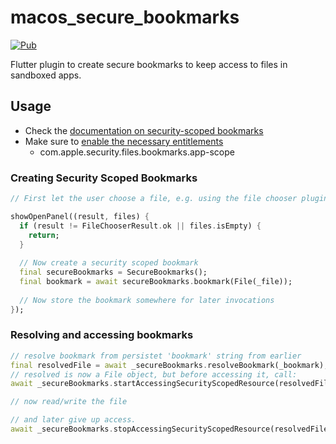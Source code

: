 # macos_secure_bookmarks

[![Pub](https://img.shields.io/pub/v/macos_secure_bookmarks?color=green)](https://pub.dev/packages/macos_secure_bookmarks)

Flutter plugin to create secure bookmarks to keep access to files in sandboxed apps.


## Usage

* Check the [documentation on security-scoped bookmarks](https://developer.apple.com/library/archive/documentation/Security/Conceptual/AppSandboxDesignGuide/AppSandboxInDepth/AppSandboxInDepth.html#//apple_ref/doc/uid/TP40011183-CH3-SW16)
* Make sure to [enable the necessary entitlements](https://developer.apple.com/library/archive/documentation/Miscellaneous/Reference/EntitlementKeyReference/Chapters/EnablingAppSandbox.html#//apple_ref/doc/uid/TP40011195-CH4-SW18)
    * com.apple.security.files.bookmarks.app-scope

### Creating Security Scoped Bookmarks

```dart
// First let the user choose a file, e.g. using the file chooser plugin.

showOpenPanel((result, files) {
  if (result != FileChooserResult.ok || files.isEmpty) {
    return;
  }
  
  // Now create a security scoped bookmark
  final secureBookmarks = SecureBookmarks();
  final bookmark = await secureBookmarks.bookmark(File(_file));
  
  // Now store the bookmark somewhere for later invocations
});
```

### Resolving and accessing bookmarks

```dart
// resolve bookmark from persistet 'bookmark' string from earlier
final resolvedFile = await _secureBookmarks.resolveBookmark(_bookmark);
// resolved is now a File object, but before accessing it, call:
await _secureBookmarks.startAccessingSecurityScopedResource(resolvedFile);

// now read/write the file

// and later give up access.
await _secureBookmarks.stopAccessingSecurityScopedResource(resolvedFile);

```

